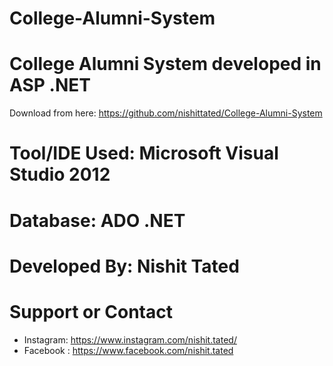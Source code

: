 # College-Alumni-System

# College Alumni System developed in ASP .NET

Download from here: https://github.com/nishittated/College-Alumni-System

# Tool/IDE Used: Microsoft Visual Studio 2012
# Database: ADO .NET

# Developed By: Nishit Tated

# Support or Contact
* Instagram: https://www.instagram.com/nishit.tated/
* Facebook : https://www.facebook.com/nishit.tated

